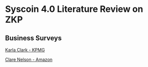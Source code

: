 # Syscoin 4.0 Literature Review on ZKP

## Business Surveys

[Karla Clark - KPMG](https://published-prd.lanyonevents.com/published/rsaus19/sessionsFiles/13672/IDY-W02-Zero-Knowledge-ZK-Proofs_Privacy_Preserving-Authentication.pdf)

[Clare Nelson - Amazon](https://www.youtube.com/watch?v=D4iUeVbib_k)
